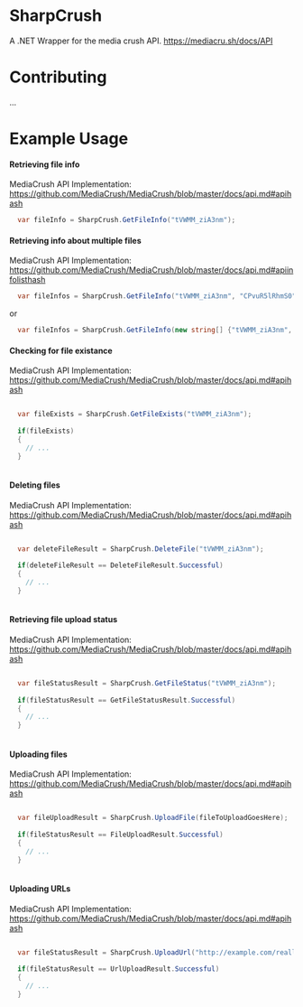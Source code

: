 SharpCrush
==============

A .NET Wrapper for the media crush API. https://mediacru.sh/docs/API

# Contributing

...   



# Example Usage

#### Retrieving file info
MediaCrush API Implementation: https://github.com/MediaCrush/MediaCrush/blob/master/docs/api.md#apihash
```csharp
  var fileInfo = SharpCrush.GetFileInfo("tVWMM_ziA3nm");
```

#### Retrieving info about multiple files
MediaCrush API Implementation: https://github.com/MediaCrush/MediaCrush/blob/master/docs/api.md#apiinfolisthash
```csharp
  var fileInfos = SharpCrush.GetFileInfo("tVWMM_ziA3nm", "CPvuR5lRhmS0", "tVWMM_ziA3nm", "CPvuR5lRhmS0", ... );
```

or

```csharp
  var fileInfos = SharpCrush.GetFileInfo(new string[] {"tVWMM_ziA3nm", "CPvuR5lRhmS0", "tVWMM_ziA3nm", ...} );
```

#### Checking for file existance
MediaCrush API Implementation: https://github.com/MediaCrush/MediaCrush/blob/master/docs/api.md#apihash
```csharp

  var fileExists = SharpCrush.GetFileExists("tVWMM_ziA3nm");
  
  if(fileExists) 
  {
    // ...
  }
  
```

#### Deleting files
MediaCrush API Implementation: https://github.com/MediaCrush/MediaCrush/blob/master/docs/api.md#apihash
```csharp

  var deleteFileResult = SharpCrush.DeleteFile("tVWMM_ziA3nm");
  
  if(deleteFileResult == DeleteFileResult.Successful)
  {
    // ...
  }
  
```

#### Retrieving file upload status
MediaCrush API Implementation: https://github.com/MediaCrush/MediaCrush/blob/master/docs/api.md#apihash
```csharp

  var fileStatusResult = SharpCrush.GetFileStatus("tVWMM_ziA3nm");
  
  if(fileStatusResult == GetFileStatusResult.Successful)
  {
    // ...
  }
  
```

#### Uploading files
MediaCrush API Implementation: https://github.com/MediaCrush/MediaCrush/blob/master/docs/api.md#apihash
```csharp

  var fileUploadResult = SharpCrush.UploadFile(fileToUploadGoesHere);
  
  if(fileStatusResult == FileUploadResult.Successful)
  {
    // ...
  }
  
```

#### Uploading URLs
MediaCrush API Implementation: https://github.com/MediaCrush/MediaCrush/blob/master/docs/api.md#apihash
```csharp

  var fileStatusResult = SharpCrush.UploadUrl("http://example.com/reallyslowimages/img.gif");
  
  if(fileStatusResult == UrlUploadResult.Successful)
  {
    // ...
  }
  
```


